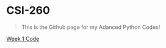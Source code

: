 # CSI-260
> This is the Github page for my Adanced Python Codes!

[Week 1 Code](https://github.com/seabar24/CSI-260/tree/Home/Week%201)
